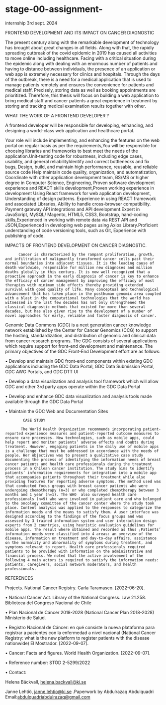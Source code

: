 # stage-00-assignment-
internship
3rd sept. 2024

FRONTEND DEVELOPMENT AND ITS IMPACT ON CANCER DIAGNOSTIC 



The present century along with the remarkable development of technology has brought about great changes in all fields. Along with that, the rapidly spreading outbreak of the covid  epidemic in 2019 has caused all activities to move online including healthcare. Facing with a critical situation during the epidemic along with dealing with an enormous number of patients and having to distance between individuals, the presence of an application or web app is extremely necessary for clinics and hospitals. Through the days of the outbreak, there is a need for a medical application that is used to manage patients remotely and ensures the convenience for patients and medical staff. Precisely, storing data as well as booking appointments are prioritized. Therefore, this thesis will focus on building a web application to bring medical staff and cancer patients a great experience in treatment by storing and tracking medical examination results together with other.



WHAT THE WORK OF A FRONTEND DEVELOPER ?

A frontend developer will be responsible for developing, enhancing, and designing a world-class web application and healthcare portal.



Your role will include implementing, and enhancing the features on the web portal on regular basis as per the requirements,You will be responsible for choosing libraries and frameworks to best meet the needs of the application.Unit-testing code for robustness, including edge cases, usability, and general reliabilityIdentify and correct bottlenecks and fix bugs, Design, build, and maintain high performance, reusable, and reliable source code Help maintain code quality, organization, and automatization, Coordinate with other application development team, BS/MS or higher degree in Computer Science, Engineering, Proven software development experience and REACT skills development,Proven working experience in development Using React framework for web application development, Understanding of design patterns. Experience in using REACT framework and associated Libraries, Ability to handle cross-browser compatibility. Payment gateway API integrations and API development.Expert in JavaScript, MySQL/ Magento, HTML5, CSS3, Bootstrap, hand-coding skills,Experienced in working with remote data via REST API and JSON,Experienced in developing web pages using Axios Library.Proficient understanding of code versioning tools, such as Git, Experience with publishing of code.



IMPACTS OF FRONTEND DEVELOPMENT ON CANCER DIAGNOSTIC.

          Cancer is characterized by the rampant proliferation, growth, and infiltration of malignantly transformed cancer cells past their normal boundaries into adjacent tissues. It is the leading cause of death worldwide, responsible for million new diagnoses and million deaths globally in this century. It is now well recognized that a proactive approach in the early diagnosis of cancer is key to enhance the efficacy of cancer management by improving the efficacy of most therapies with minimum side effects thereby providing extended survival with good quality of life. Many conceptual and technological advancement that has taken place in the posthuman genomic area coupled with a blast in the computational technologies that the world has witnessed in the last few decades has not only strengthened the classical diagnostic methods that existed for more than several decades, but has also given rise to the development of a number of novel approaches for early, reliable and faster diagnosis of cancer.

Genomic Data Commons (GDC) is a next generation cancer knowledge network established by the Center for Cancer Genomics (CCG) to support the hosting, standardization, and distribution of genomic and clinical data from cancer research programs. The GDC consists of several applications which require support for front-end development and maintenance. The primary objectives of the GDC Front-End Development effort are as follows:

 • Develop and maintain GDC front-end components within existing GDC applications including the GDC Data Portal, GDC Data Submission Portal, GDC AWG Portals, and GDC DTT UI

 • Develop a data visualization and analysis tool framework which will allow GDC and other 3rd party apps operate within the GDC Data Portal 

• Develop and enhance GDC data visualization and analysis tools made available through the GDC Data Portal

 • Maintain the GDC Web and Documentation Sites

         

            CASE STUDY

           The World Health Organization recommends incorporating patient-reported experience measures and patient-reported outcome measures to ensure care processes. New technologies, such as mobile apps, could help report and monitor patients’ adverse effects and doubts during treatment. However, engaging patients in the daily use of mobile apps is a challenge that must be addressed in accordance with the needs of people. Her objectives was to present a qualitative case study documenting the process of identifying the information needs of breast cancer patients and health care professionals during the treatment process in a Chilean cancer institution. The study aims to identify patients’ information requirements for integration into a mobile app that accompanies patients throughout their treatment while also providing features for reporting adverse symptoms. The method used was that conducted focus groups with breast cancer patients who were undergoing chemotherapy (n=3) or who completed chemotherapy between 3 months and 1 year (n=1). The WHO  also surveyed health care professionals (n=9) who were involved in patient care and who belonged to the oncology committee of the cancer center where the study took place. Content analysis was applied to the responses to categorize the information needs and the means to satisfy them. A user interface was designed according to the findings of the focus groups and was assessed by 3 trained information system and user interaction design experts from 2 countries, using heuristic evaluation guidelines for mobile apps. The result where obtained and recorded as thus ;Patients’ information needs were classified into 4 areas: an overview of the disease, information on treatment and day-to-day affairs, assistance on the normality and abnormality of symptoms during treatment, and symptoms relevant to report. Health care professionals required patients to be provided with information on the administrative and financial process. We noted that the active involvement of the following 4 main actors is required to satisfy the information needs: patients, caregivers, social network moderators, and health professionals.



REFERENCES



Projects. National Cancer Registry. Carla Taramasco. [2022-06-20].

•	National Cancer Act. Library of the National Congress. Law 21.258. Biblioteca del Congreso Nacional de Chile

•	Plan Nacional de Cáncer 2018-2028 (National Cancer Plan 2018-2028) Ministerio de Salud.

•	Registro Nacional de Cáncer: en qué consiste la nueva plataforma para registrar a pacientes con la enfermedad a nivel nacional (National Cancer Registry: what is the new platform to register patients with the disease nationwide) El Mostrador. [2022-09-07].

•	Cancer: Facts and figures. World Health Organization. [2022-09-07].

•	Reference number: STÖD 2-5299/2022

•	Contact:

Helena Bäckvall, helena.backvall@ki.se

Janne Lehtiö, janne.lehtio@ki.se
.Paperwork by Abdulrazaq Abdulquadri 
Email:abdulquadriabdulrazaq@gmail.com 


